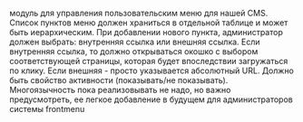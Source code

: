 модуль для управления пользовательским меню для нашей CMS.
Список пунктов меню должен храниться в отдельной таблице и может быть иерархическим. При добавлении нового пункта, администратор должен выбрать: внутренняя ссылка или внешняя ссылка.
Если внутренняя ссылка, то должно открываться окошко с выбором соответствующей страницы, которая будет впоследствии загружаться по клику.
Если внешняя - просто указывается абсолютный URL.
Должно быть свойство активности (показывать/не показывать). Многоязычность пока реализовывать не надо, но важно предусмотреть, ее легкое добавление в будущем
для администраторов системы
frontmenu
